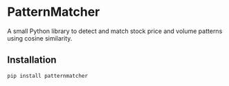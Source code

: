 # PatternMatcher

A small Python library to detect and match stock price and volume patterns using cosine similarity.

## Installation
```bash
pip install patternmatcher
